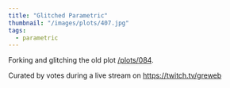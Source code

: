 ```yaml
---
title: "Glitched Parametric"
thumbnail: "/images/plots/407.jpg"
tags:
  - parametric
---
```


Forking and glitching the old plot [/plots/084](/plots/084).

Curated by votes during a live stream on https://twitch.tv/greweb
